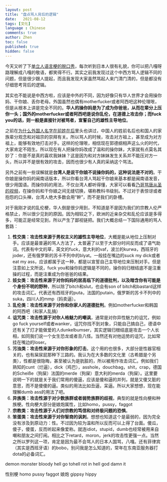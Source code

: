 ```yaml
---
layout: post
title: "盘点骂人背后的逻辑"
date:   2021-08-12
tags: [文化]
language : Chinese
comments: true
author: Zhen
toc: false
published: true
hidden: false
---
```

今天又听了下[单立人语言梗的脱口秀](https://youtu.be/-OR_SysbOVU)，每次听到日本人很有礼貌，你可以把八嘎呀路理解成八嘎的敬语，都笑得不行。其实之前我发现过这个中西方骂人逻辑不同的问题，但是很少跟人提起，而且我发现大家虽然骂起人来门清门清的，但是都没有仔细思考背后的逻辑。

其实也不能说是中西方啦，应该是中外的不同，因为好像只有华人世界才会用操你妈、干你娘、丢你老母。外国虽然也偶有motherfucker或者阿西吧这种伦理哏，但是从根本上讲是完全不同的。**华人的操你妈是为了成为你爸爸，从而在辈分上压你一头；国外的motherfucker或者阿西吧是说你乱伦，在道德上攻击你；而fuck you的话，则一般是直接针对被骂者，宣誓自己的雄性主导地位**。

之前在[为什么外国人名字在前姓在后](/为什么外国人名字在前姓在后)里头也讲过，中国人的姓前名后也和国人的家族辈分观念和对祖宗的崇拜有关。所以骂人的时候，攻击对方祖上，甚至成为对方祖上，能够有效地打击对手。这样的伦理哏，相信现在郭德纲相声这么火的时代，大家肯定不陌生。所以现在有人把操你妈改成了温和的操你妹，大家就有点莫名其妙了：你是不是真的喜欢我妹妹？这是因为和对方妹妹发生关系并不能压对方一头，所以并不是很有效的攻击，因而也很少有人真的采纳这个骂法。

另外之前有一些误解就是**台湾人是说干你娘不说操你妈的，这种说法是不对的**。干你娘是操你妈的闽南话版本，所以你看台湾人骂起干你娘来基本都是闽南语发音，很少用国语。而操你妈的用法，不仅台湾人都听得懂，大家可以看看[乃哥骂唐从圣的视频](https://youtu.be/l1cV9DguhHM)，在操你妈和干你娘之间无缝切换，堪称教科书级别。不过对于表惊讶或者抱怨的口头禅，台湾人绝大多数会用“幹”，而不是我们的卧槽。

对于我刚才说的乱伦梗，华人倒是很少用到，不知道是不是因为我们的宗教人伦严格禁止，所以很少见到的原因。因为相较之下，欧洲的近亲杂交和乱伦应该是多得多，可能正是经常见到，所以产生了鄙视链把。我们大概总结一下国际通用的骂人套路：

 1. **性交类：攻击性来源于男权主义的雄性主导地位**，大概是能从地位上压制对手。应该是最普遍的骂人方法了，太普遍了以至于大部分时间反而成了语气助词。代表有中文的草，英文的fuck，意大利的vaf，波兰的kurwa，西班牙的joder，还有俄罗斯的苏卡不列中的blyat。一般挂在嘴边的suck my dick或者eat my ass，应该都属于这一种，都是以宣誓自己主导地位来压制对手。但是注意如上文所说，fuck you和操你妈逻辑是不同的，操你妈归根结底不是注重操的过程，而是注重成为你爸爸的结果。
 2. **妓女类：攻击性来源于对你妈妈的居高临下的道德批判，以及暗含你有可能是个身份不明的野种**，所以除了bitch和slut，也会有son of bitch和bastard这样的攻击词汇。代表还有西班牙的puta，法国的putain，俄罗斯的苏卡不列中的suka，四川人的mmp（妈卖逼）。
 3. **乱伦类：攻击性来源于对你和你家人的道德批判**。例如motherfucker和韩国的阿西吧（和家人乱搞）
 4. **诅咒类：攻击性源于对你人格魅力的嘲讽**，通常是对你异性魅力的诅咒，例如go fuck yourself或者wanker，诅咒你找不到对象，只能自己搞自己，德语中还有关了灯才能做爱的人dunkelbumser，其实逻辑归根结底是攻击一个人长相，如同我们说一个女生恐龙或者丑八怪。当然还有对他运势的诅咒，比如常挂在嘴边的loser。
 5. **污浊类：攻击性来源于对你形象的打击**。这个用的也很多，大部分是性器官相关的，也有屎尿屁那种下三路的。我认为在大多数的文化里（古希腊是个另类），性都是很隐晦，甚至被认为是肮脏的，所以被用作攻击词汇。例如我们熟知的cunt（烂逼），dick（鸡巴），asshole，douchbag，shit，crap，德国的Scheiße（狗屎）法国的merde（狗屎）意大利的merda（狗屎）。这里要说明一下的就是关于我们常用的傻逼，应该是傻和逼的并列，就是又傻又脏的意思，而不是傻傻的逼。类似的用法比如丑逼，呆逼。所以大家想想，现在能理解dumb ass的用法了吧。
 6. **异族类：攻击性源于对少数族群或者弱势族群的歧视**，典型的就是性向梗和种族梗。性向梗大部分是娘炮属性，比如homo，pussy，faggot
 7. **宗教类：攻击性源于人们对宗教的笃信和对终极问题的恐惧**。
 8. **笨蛋类：攻击性来源于对你智商的讽刺**。想想也知道这个是最弱的，因为完全没有涉及到原动力：性。不过因为较为温和所以反而可以上得了台面。傻瓜，傻子，傻蛋，反而听起来像爱称。就连idiot，stupid，dumb也经常被用来自嘲和朋友之间打闹。相比之下retard，moron，jerk的攻击性更强一点。当然之所以罗列这一项，肯定是因为最不会骂人的日本人国骂，八嘎。还有菲律宾（其实是西班牙语）的bobo，别问我是怎么知道的，常年在东南亚服务器打dota的必备词汇。

   
demon monster
bloody hell
go tohell
rot in hell
god damn it

性别梗
homo
pussy faggot 娘炮
gippsy
hippy
<!--stackedit_data:
eyJoaXN0b3J5IjpbLTE1NTk4ODEyMCwxODA1MzgxNzU5LC0xND
cxMzAxOTU1LC0xOTY3Mzc2MTAwLC0zNjcwMDk3MDAsNDU2MjM1
ODYsLTc1MDYyMzYxNywxNDUyNDkyODQ2LDEzMzQ4NDQ5ODMsLT
ExNDcxMjg2MDcsMjI1MTc1MTk0LDE4NzY2MDgwNzUsLTUwNjU4
NTE5MiwzNDc0NjU5NTYsMTYwMDkwNTQwOCwxMjQ1MzkwMzE4XX
0=
-->